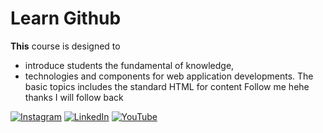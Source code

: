 # Learn Github
**This** course is designed to

- introduce students the fundamental of knowledge,
- technologies and components for web application developments. The basic topics includes the standard HTML for content
Follow me hehe thanks I will follow back

[![Instagram](https://img.shields.io/badge/Instagram-%23E4405F.svg?logo=Instagram&logoColor=white)](https://instagram.com/tauf.iqq) 
[![LinkedIn](https://img.shields.io/badge/LinkedIn-%230077B5.svg?logo=linkedin&logoColor=white)](https://linkedin.com/in/taufiqjurimi) 
[![YouTube](https://img.shields.io/badge/YouTube-%23FF0000.svg?logo=YouTube&logoColor=white)](https://www.youtube.com/@muhammadtaufiqbinjurimia2187) 
